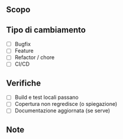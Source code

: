 ## Scopo
<!-- Cosa fa questo PR? -->

## Tipo di cambiamento
- [ ] Bugfix
- [ ] Feature
- [ ] Refactor / chore
- [ ] CI/CD

## Verifiche
- [ ] Build e test locali passano
- [ ] Copertura non regredisce (o spiegazione)
- [ ] Documentazione aggiornata (se serve)

## Note
